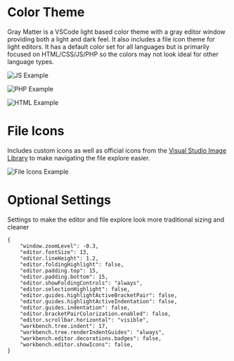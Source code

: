 # Color Theme

Gray Matter is a VSCode light based color theme with a gray editor window providing both a light and dark feel. It also includes a file icon theme for light editors.
It has a default color set for all languages but is primarily focused on HTML/CSS/JS/PHP so the colors may not look ideal for other language types.

![JS Example](https://i.imgur.com/6dNDYzR.png)

![PHP Example](https://i.imgur.com/J98MBqJ.png)

![HTML Example](https://i.imgur.com/4wNwTX6.png)

# File Icons

Includes custom icons as well as official icons from the [Visual Studio Image Library](https://msdn.microsoft.com/en-us/library/ms246582.aspx) to make navigating the file explore easier.

![File Icons Example](https://i.imgur.com/zMhOfKZ.png)

# Optional Settings

Settings to make the editor and file explore look more traditional sizing and cleaner

```
{
	"window.zoomLevel": -0.3,
	"editor.fontSize": 13,
	"editor.lineHeight": 1.2,
	"editor.foldingHighlight": false,
	"editor.padding.top": 15,
	"editor.padding.bottom": 15,
	"editor.showFoldingControls": "always",
	"editor.selectionHighlight": false,
	"editor.guides.highlightActiveBracketPair": false,
	"editor.guides.highlightActiveIndentation": false,
	"editor.guides.indentation": false,
	"editor.bracketPairColorization.enabled": false,
	"editor.scrollbar.horizontal": "visible",
	"workbench.tree.indent": 17,
	"workbench.tree.renderIndentGuides": "always",
	"workbench.editor.decorations.badges": false,
	"workbench.editor.showIcons": false,
}
```
